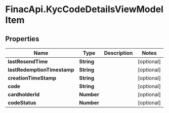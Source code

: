 # FinacApi.KycCodeDetailsViewModelItem

## Properties
Name | Type | Description | Notes
------------ | ------------- | ------------- | -------------
**lastResendTime** | **String** |  | [optional] 
**lastRedemptionTimestamp** | **String** |  | [optional] 
**creationTimeStamp** | **String** |  | [optional] 
**code** | **String** |  | [optional] 
**cardholderId** | **Number** |  | [optional] 
**codeStatus** | **Number** |  | [optional] 
